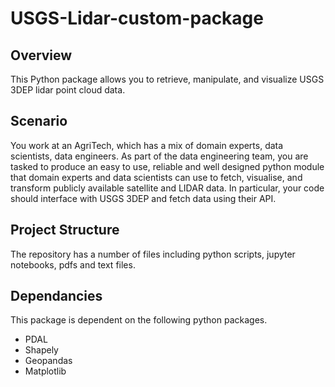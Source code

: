 # USGS-Lidar-custom-package

## Overview

This Python package allows you to retrieve, manipulate, and visualize USGS 3DEP lidar point cloud data.

## Scenario

You work at an AgriTech, which has a mix of domain experts, data scientists, data engineers. As part of the data engineering team, you are tasked to produce an easy to use, reliable and well designed python module that domain experts and data scientists can use to fetch, visualise, and transform publicly available satellite and LIDAR data. In particular, your code should interface with USGS 3DEP and fetch data using their API.

## Project Structure

The repository has a number of files including python scripts, jupyter notebooks, pdfs and text files.

## Dependancies

This package is dependent on the following python packages.

- PDAL
- Shapely
- Geopandas
- Matplotlib

